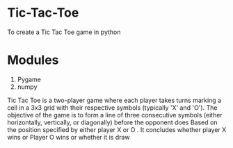 # Tic-Tac-Toe

To create a Tic Tac Toe game in python

# Modules 
  1) Pygame
  2) numpy

Tic Tac Toe is a two-player game where each player takes turns marking a cell in a 3x3 grid with their respective symbols (typically 'X' and 'O'). 
The objective of the game is to form a line of three consecutive symbols (either horizontally, vertically, or diagonally) before the opponent does
Based on the position specified by either player X or O . It concludes whether player X wins or Player O wins or whether it is draw

